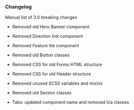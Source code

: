 ### Changelog

Manual list of 3.0 breaking changes

- Removed old Hero Banner component
- Removed Direction link component
- Removed Feature tile component
- Removed old Button classes
- Removed CSS for old Forms HTML structure
- Removed CSS for old Header structure
- Removed unused SCSS variables and mixins
- Removed old Section classes


- Tabs: updated component name and removed li/a classes
